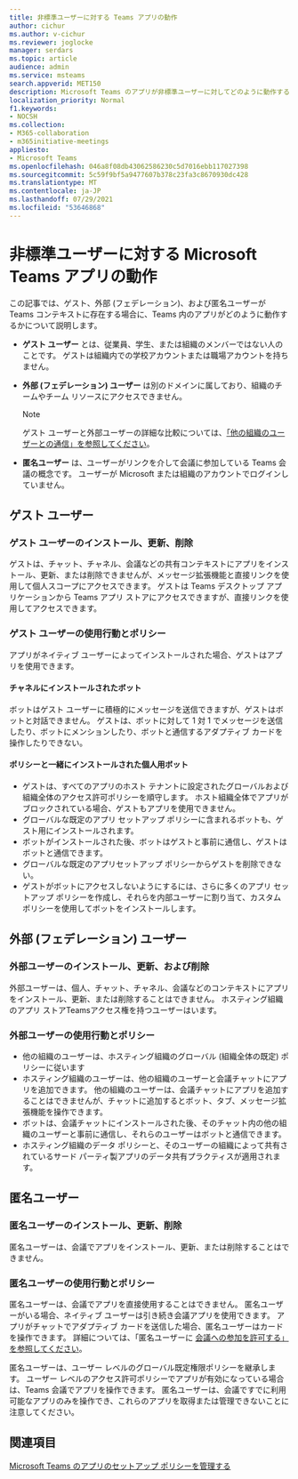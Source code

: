 ```yaml
---
title: 非標準ユーザーに対する Teams アプリの動作
author: cichur
ms.author: v-cichur
ms.reviewer: joglocke
manager: serdars
ms.topic: article
audience: admin
ms.service: msteams
search.appverid: MET150
description: Microsoft Teams のアプリが非標準ユーザーに対してどのように動作するかを学びます。
localization_priority: Normal
f1.keywords:
- NOCSH
ms.collection:
- M365-collaboration
- m365initiative-meetings
appliesto:
- Microsoft Teams
ms.openlocfilehash: 046a8f08db43062586230c5d7016ebb117027398
ms.sourcegitcommit: 5c59f9bf5a9477607b378c23fa3c8670930dc428
ms.translationtype: MT
ms.contentlocale: ja-JP
ms.lasthandoff: 07/29/2021
ms.locfileid: "53646868"
---
```

# <a name="microsoft-teams-apps-behavior-for-non-standard-users"></a>非標準ユーザーに対する Microsoft Teams アプリの動作

この記事では、ゲスト、外部 (フェデレーション)、および匿名ユーザーが Teams コンテキストに存在する場合に、Teams 内のアプリがどのように動作するかについて説明します。

- **ゲスト ユーザー** とは、従業員、学生、または組織のメンバーではない人のことです。 ゲストは組織内での学校アカウントまたは職場アカウントを持ちません。

- **外部 (フェデレーション) ユーザー** は別のドメインに属しており、組織のチームやチーム リソースにアクセスできません。

  > [!Note]
  > ゲスト ユーザーと外部ユーザーの詳細な比較については、[「他の組織のユーザーとの通信」を参照してください](./communicate-with-users-from-other-organizations.md)。

- **匿名ユーザー** は、ユーザーがリンクを介して会議に参加している Teams 会議の概念です。 ユーザーが Microsoft または組織のアカウントでログインしていません。

## <a name="guest-users"></a>ゲスト ユーザー

### <a name="install-update-and-delete-for-guest-users"></a>ゲスト ユーザーのインストール、更新、削除

ゲストは、チャット、チャネル、会議などの共有コンテキストにアプリをインストール、更新、または削除できませんが、メッセージ拡張機能と直接リンクを使用して個人スコープにアクセスできます。 ゲストは Teams デスクトップ アプリケーションから Teams アプリ ストアにアクセスできますが、直接リンクを使用してアクセスできます。

### <a name="usage-behavior-and-policy-for-guest-users"></a>ゲスト ユーザーの使用行動とポリシー

アプリがネイティブ ユーザーによってインストールされた場合、ゲストはアプリを使用できます。

#### <a name="bots-installed-to-a-channel"></a>チャネルにインストールされたボット

ボットはゲスト ユーザーに積極的にメッセージを送信できますが、ゲストはボットと対話できません。 ゲストは、ボットに対して 1 対 1 でメッセージを送信したり、ボットにメンションしたり、ボットと通信するアダプティブ カードを操作したりできない。

#### <a name="personal-bots-installed-with-policies"></a>ポリシーと一緒にインストールされた個人用ボット

- ゲストは、すべてのアプリのホスト テナントに設定されたグローバルおよび組織全体のアクセス許可ポリシーを順守します。 ホスト組織全体でアプリがブロックされている場合、ゲストもアプリを使用できません。
- グローバルな既定のアプリ セットアップ ポリシーに含まれるボットも、ゲスト用にインストールされます。
- ボットがインストールされた後、ボットはゲストと事前に通信し、ゲストはボットと通信できます。
- グローバルな既定のアプリセットアップ ポリシーからゲストを削除できない。
- ゲストがボットにアクセスしないようにするには、さらに多くのアプリ セットアップ ポリシーを作成し、それらを内部ユーザーに割り当て、カスタム ポリシーを使用してボットをインストールします。

## <a name="external-federated-users"></a>外部 (フェデレーション) ユーザー

### <a name="install-update-and-delete-for-external-users"></a>外部ユーザーのインストール、更新、および削除

外部ユーザーは、個人、チャット、チャネル、会議などのコンテキストにアプリをインストール、更新、または削除することはできません。 ホスティング組織のアプリ ストアTeamsアクセス権を持つユーザーはいます。

### <a name="usage-behavior-and-policy-for-external-users"></a>外部ユーザーの使用行動とポリシー

- 他の組織のユーザーは、ホスティング組織のグローバル (組織全体の既定) ポリシーに従います
- ホスティング組織のユーザーは、他の組織のユーザーと会議チャットにアプリを追加できます。 他の組織のユーザーは、会議チャットにアプリを追加することはできませんが、チャットに追加するとボット、タブ、メッセージ拡張機能を操作できます。
- ボットは、会議チャットにインストールされた後、そのチャット内の他の組織のユーザーと事前に通信し、それらのユーザーはボットと通信できます。
- ホスティング組織のデータ ポリシーと、そのユーザーの組織によって共有されているサード パーティ製アプリのデータ共有プラクティスが適用されます。

## <a name="anonymous-users"></a>匿名ユーザー

### <a name="install-update-and-delete-for-anonymous-users"></a>匿名ユーザーのインストール、更新、削除

匿名ユーザーは、会議でアプリをインストール、更新、または削除することはできません。

### <a name="usage-behavior-and-policy-for-anonymous-users"></a>匿名ユーザーの使用行動とポリシー

匿名ユーザーは、会議でアプリを直接使用することはできません。 匿名ユーザーがいる場合、ネイティブ ユーザーは引き続き会議アプリを使用できます。  アプリがチャットでアダプティブ カードを送信した場合、匿名ユーザーはカードを操作できます。 詳細については、「匿名ユーザーに [会議への参加を許可する」を参照してください](meeting-settings-in-teams.md#allow-anonymous-users-to-join-meetings)。

匿名ユーザーは、ユーザー レベルのグローバル既定権限ポリシーを継承します。 ユーザー レベルのアクセス許可ポリシーでアプリが有効になっている場合は、Teams 会議でアプリを操作できます。 匿名ユーザーは、会議ですでに利用可能なアプリのみを操作でき、これらのアプリを取得または管理できないことに注意してください。

## <a name="related-topics"></a>関連項目

[Microsoft Teams のアプリのセットアップ ポリシーを管理する](teams-app-setup-policies.md)
